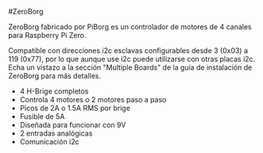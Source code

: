 <!--
---
name: ZeroBorg
class: board
type: motor
formfactor: Otro
manufacturer: PiBorg
description: A PiZero robot controller
url: https://www.piborg.org/zeroborg
buy: https://www.piborg.org/zeroborg
image: 'piborg-zeroborg.png'
pincount: 6
eeprom: no
power:
  '1':
  '2':
  '4':
ground:
  '6':
pin:
  '3':
    mode: i2c
  '5':
    mode: i2c
-->
#ZeroBorg

ZeroBorg fabricado por PiBorg es un controlador de motores de 4 canales para Raspberry Pi Zero.

Compatible con direcciones i2c esclavas configurables desde 3 (0x03) a 119 (0x77), por lo que aunque use i2c puede utilizarse con otras placas i2c. Echa un vistazo a la sección "Multiple Boards" de la guía de instalación de ZeroBorg para más detalles.

* 4 H-Brige completos
* Controla 4 motores o 2 motores paso a paso
* Picos de 2A o 1.5A RMS por brige
* Fusible de 5A
* Diseñada para funcionar con 9V
* 2 entradas analógicas
* Comunicación i2c
